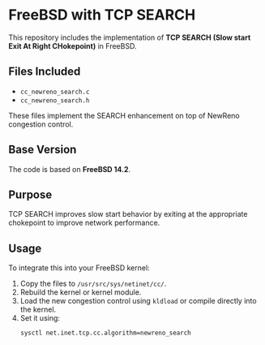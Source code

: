 # FreeBSD with TCP SEARCH

This repository includes the implementation of **TCP SEARCH (Slow start Exit At Right CHokepoint)** in FreeBSD.

## Files Included

- `cc_newreno_search.c`  
- `cc_newreno_search.h`  

These files implement the SEARCH enhancement on top of NewReno congestion control.

## Base Version

The code is based on **FreeBSD 14.2**.

## Purpose

TCP SEARCH improves slow start behavior by exiting at the appropriate chokepoint to improve network performance.

## Usage

To integrate this into your FreeBSD kernel:

1. Copy the files to `/usr/src/sys/netinet/cc/`.
2. Rebuild the kernel or kernel module.
3. Load the new congestion control using `kldload` or compile directly into the kernel.
4. Set it using:
   ```bash
   sysctl net.inet.tcp.cc.algorithm=newreno_search

